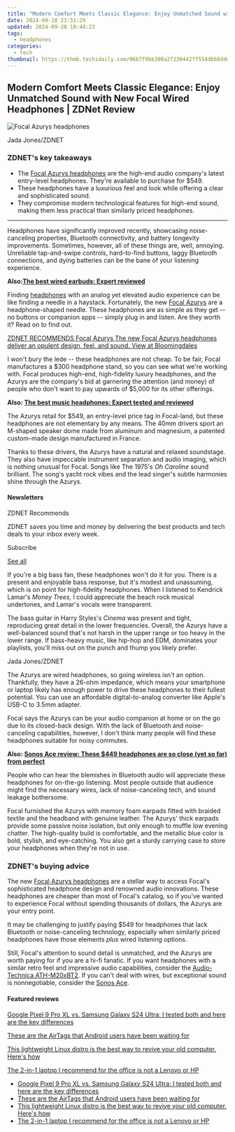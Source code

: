 ```yaml
---
title: "Modern Comfort Meets Classic Elegance: Enjoy Unmatched Sound with New Focal Wired Headphones | ZDNet Review"
date: 2024-09-18 23:51:29
updated: 2024-09-20 10:44:23
tags:
  - headphones
categories:
  - tech
thumbnail: https://thmb.techidaily.com/06b7f9bb308a2f230442ff554dbb6dddbc8b32cf4318fa7b79eedb41360cb388.jpg
---
```


## Modern Comfort Meets Classic Elegance: Enjoy Unmatched Sound with New Focal Wired Headphones | ZDNet Review

![Focal Azurys headphones](https://www.zdnet.com/a/img/resize/02427b3ef2c315614bff03a890450bd913d6876e/2024/08/01/d71905d0-b195-43e0-8612-989d651fa52e/azurys-1.jpg?auto=webp&width=1280)

Jada Jones/ZDNET

### ZDNET's key takeaways

* The [Focal Azurys headphones](https://click.linksynergy.com/deeplink?id=IokOf8qagZo&mid=13867&u1=zd-%5F%5FCOM%5FCLICK%5FID%5F%5F-dtp&murl=https%3A%2F%2Fwww.bloomingdales.com%2Fshop%2Fproduct%2Ffocal-azurys-closed-back-headphones-blue%3FID%3D5235668) are the high-end audio company's latest entry-level headphones. They're available to purchase for $549.
* These headphones have a luxurious feel and look while offering a clear and sophisticated sound.
* They compromise modern technological features for high-end sound, making them less practical than similarly priced headphones.

---

Headphones have significantly improved recently, showcasing noise-canceling properties, Bluetooth connectivity, and battery longevity improvements. Sometimes, however, all of these things are, well, annoying. Unreliable tap-and-swipe controls, hard-to-find buttons, laggy Bluetooth connections, and dying batteries can be the bane of your listening experience.

**Also:**[**The best wired earbuds: Expert reviewed**](https://www.zdnet.com/article/best-wired-earbuds/)

Finding [headphones](https://www.zdnet.com/article/best-headphones/) with an analog yet elevated audio experience can be like finding a needle in a haystack. Fortunately, the new [Focal Azurys](https://click.linksynergy.com/deeplink?id=IokOf8qagZo&mid=13867&u1=zd-%5F%5FCOM%5FCLICK%5FID%5F%5F-dtp&murl=https%3A%2F%2Fwww.bloomingdales.com%2Fshop%2Fproduct%2Ffocal-azurys-closed-back-headphones-blue%3FID%3D5235668) are a headphone-shaped needle. These headphones are as simple as they get -- no buttons or companion apps -- simply plug in and listen. Are they worth it? Read on to find out.

[ZDNET RECOMMENDS Focal Azurys The new Focal Azurys headphones deliver an opulent design, feel, and sound. View at Bloomingdales](https://click.linksynergy.com/deeplink?id=IokOf8qagZo&mid=13867&u1=zd-%5F%5FCOM%5FCLICK%5FID%5F%5F-dtp&murl=https%3A%2F%2Fwww.bloomingdales.com%2Fshop%2Fproduct%2Ffocal-azurys-closed-back-headphones-blue%3FID%3D5235668)

I won't bury the lede -- these headphones are not cheap. To be fair, Focal manufactures a $300 headphone stand, so you can see what we're working with. Focal produces high-end, high-fidelity luxury headphones, and the Azurys are the company's bid at garnering the attention (and money) of people who don't want to pay upwards of $5,000 for its other offerings.

**Also: [The best music headphones: Expert tested and reviewed](https://www.zdnet.com/article/best-music-headphones/)**

The Azurys retail for $549, an entry-level price tag in Focal-land, but these headphones are not elementary by any means. The 40mm drivers sport an M-shaped speaker dome made from aluminum and magnesium, a patented custom-made design manufactured in France.

Thanks to these drivers, the Azurys have a natural and relaxed soundstage. They also have impeccable instrument separation and audio imaging, which is nothing unusual for Focal. Songs like The 1975's _Oh Caroline_ sound brilliant. The song's yacht rock vibes and the lead singer's subtle harmonies shine through the Azurys. 

#### Newsletters

ZDNET Recommends

ZDNET saves you time and money by delivering the best products and tech deals to your inbox every week.

 Subscribe

[See all](https://www.zdnet.com/newsletters/)

If you're a big bass fan, these headphones won't do it for you. There is a present and enjoyable bass response, but it's modest and unassuming, which is on point for high-fidelity headphones. When I listened to Kendrick Lamar's _Money Trees,_ I could appreciate the beach rock musical undertones, and Lamar's vocals were transparent.

The bass guitar in Harry Styles's _Cinema_ was present and tight, reproducing great detail in the lower frequencies. Overall, the Azurys have a well-balanced sound that's not harsh in the upper range or too heavy in the lower range. If bass-heavy music, like hip-hop and EDM, dominates your playlists, you'll miss out on the punch and thump you likely prefer.

Jada Jones/ZDNET

The Azurys are wired headphones, so going wireless isn't an option. Thankfully, they have a 26-ohm impedance, which means your smartphone or laptop likely has enough power to drive these headphones to their fullest potential. You can use an affordable digital-to-analog converter like Apple's USB-C to 3.5mm adapter.

Focal says the Azurys can be your audio companion at home or on the go due to its closed-back design. With the lack of Bluetooth and noise-canceling capabilities, however, I don't think many people will find these headphones suitable for noisy commutes.

**Also: [Sonos Ace review: These $449 headphones are so close (yet so far) from perfect](https://www.zdnet.com/article/sonos-ace-review/)**

People who can hear the blemishes in Bluetooth audio will appreciate these headphones for on-the-go listening. Most people outside that audience might find the necessary wires, lack of noise-canceling tech, and sound leakage bothersome.

Focal furnished the Azurys with memory foam earpads fitted with braided textile and the headband with genuine leather. The Azurys' thick earpads provide some passive noise isolation, but only enough to muffle low evening chatter. The high-quality build is comfortable, and the metallic blue color is bold, stylish, and eye-catching. You also get a sturdy carrying case to store your headphones when they're not in use.

### ZDNET's buying advice

The new [Focal Azurys headphones](https://www.bloomingdales.com/shop/product/focal-azurys-closed-back-headphones-blue) are a stellar way to access Focal's sophisticated headphone design and renowned audio innovations. These headphones are cheaper than most of Focal's catalog, so if you've wanted to experience Focal without spending thousands of dollars, the Azurys are your entry point.

It may be challenging to justify paying $549 for headphones that lack Bluetooth or noise-canceling technology, especially when similarly priced headphones have those elements _plus_ wired listening options. 

Still, Focal's attention to sound detail is unmatched, and the Azurys are worth paying for if you are a hi-fi fanatic. If you want headphones with a similar retro feel and impressive audio capabilities, consider the [Audio-Technica ATH-M20xBT2](https://www.zdnet.com/article/these-200-headphones-are-recommended-by-audio-experts-and-i-understand-why/). If you can't deal with wires, but exceptional sound is nonnegotiable, consider the [Sonos Ace](https://www.zdnet.com/article/sonos-ace-review/).

#### Featured reviews

[Google Pixel 9 Pro XL vs. Samsung Galaxy S24 Ultra: I tested both and here are the key differences](https://www.zdnet.com/article/google-pixel-9-pro-xl-vs-samsung-galaxy-s24-ultra/ "Google Pixel 9 Pro XL vs. Samsung Galaxy S24 Ultra: I tested both and here are the key differences")

[These are the AirTags that Android users have been waiting for](https://www.zdnet.com/article/these-are-the-airtags-that-android-users-have-been-waiting-for/ "These are the AirTags that Android users have been waiting for")

[This lightweight Linux distro is the best way to revive your old computer. Here's how](https://www.zdnet.com/article/this-lightweight-linux-distro-is-the-best-way-to-revive-your-old-computer-heres-how/ "This lightweight Linux distro is the best way to revive your old computer. Here's how")

[The 2-in-1 laptop I recommend for the office is not a Lenovo or HP](https://www.zdnet.com/article/one-of-the-most-versatile-2-in-1-laptops-ive-tested-is-not-a-lenovo-or-hp/ "The 2-in-1 laptop I recommend for the office is not a Lenovo or HP")

* [Google Pixel 9 Pro XL vs. Samsung Galaxy S24 Ultra: I tested both and here are the key differences](https://www.zdnet.com/article/google-pixel-9-pro-xl-vs-samsung-galaxy-s24-ultra/ "Google Pixel 9 Pro XL vs. Samsung Galaxy S24 Ultra: I tested both and here are the key differences")
* [These are the AirTags that Android users have been waiting for](https://www.zdnet.com/article/these-are-the-airtags-that-android-users-have-been-waiting-for/ "These are the AirTags that Android users have been waiting for")
* [This lightweight Linux distro is the best way to revive your old computer. Here's how](https://www.zdnet.com/article/this-lightweight-linux-distro-is-the-best-way-to-revive-your-old-computer-heres-how/ "This lightweight Linux distro is the best way to revive your old computer. Here's how")
* [The 2-in-1 laptop I recommend for the office is not a Lenovo or HP](https://www.zdnet.com/article/one-of-the-most-versatile-2-in-1-laptops-ive-tested-is-not-a-lenovo-or-hp/ "The 2-in-1 laptop I recommend for the office is not a Lenovo or HP")

<ins class="adsbygoogle"
     style="display:block"
     data-ad-format="autorelaxed"
     data-ad-client="ca-pub-7571918770474297"
     data-ad-slot="1223367746"></ins>



<ins class="adsbygoogle"
     style="display:block"
     data-ad-client="ca-pub-7571918770474297"
     data-ad-slot="8358498916"
     data-ad-format="auto"
     data-full-width-responsive="true"></ins>
